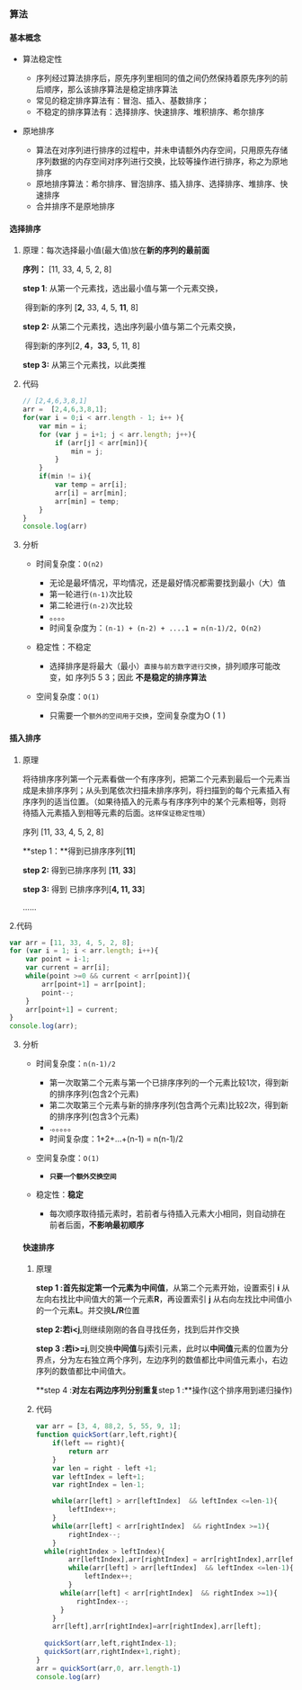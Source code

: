 ### 算法

#### 基本概念

- 算法稳定性
  - 序列经过算法排序后，原先序列里相同的值之间仍然保持着原先序列的前后顺序，那么该排序算法是稳定排序算法
  - 常见的稳定排序算法有：冒泡、插入、基数排序；
  - 不稳定的排序算法有：选择排序、快速排序、堆积排序、希尔排序

- 原地排序
  - 算法在对序列进行排序的过程中，并未申请额外内存空间，只用原先存储序列数据的内存空间对序列进行交换，比较等操作进行排序，称之为原地排序
  - 原地排序算法：希尔排序、冒泡排序、插入排序、选择排序、堆排序、快速排序
  - 合并排序不是原地排序

#### 选择排序

1. 原理：每次选择最小值(最大值)放在**新的序列的最前面**

   **序列：**   [11, 33, 4, 5, 2, 8]

   **step 1**:   从第一个元素找，选出最小值与第一个元素交换，

   ​                得到新的序列 [**2,** 33, 4, 5, **11**, 8]

   **step 2:**   从第二个元素找，选出序列最小值与第二个元素交换，

   ​				得到新的序列[2, **4**，**33,**  5, 11, 8]

   **step 3:**   从第三个元素找，以此类推

2. 代码

   ```js
   // [2,4,6,3,8,1]
   arr =  [2,4,6,3,8,1];
   for(var i = 0;i < arr.length - 1; i++ ){
       var min = i;
       for (var j = i+1; j < arr.length; j++){
           if (arr[j] < arr[min]){
               min = j;
           }
       }
       if(min != i){
           var temp = arr[i];
           arr[i] = arr[min];
           arr[min] = temp; 
       }
   }
   console.log(arr)
   ```

3. 分析

   - 时间复杂度：`O(n2)`
     - 无论是最坏情况，平均情况，还是最好情况都需要找到最小（大）值
     - 第一轮进行`(n-1)`次比较
     - 第二轮进行`(n-2)`次比较
     - 。。。。
     - 时间复杂度为：`(n-1) + (n-2) + ....1 = n(n-1)/2, O(n2)`

   - 稳定性：不稳定
     - 选择排序是将最大（最小）`直接与前方数字进行交换`，排列顺序可能改变，如 序列5 5 3；因此 **不是稳定的排序算法**
   - 空间复杂度：`O(1)`
     - 只需要一个`额外的空间用于交换`，空间复杂度为O ( 1 ) 

#### 插入排序

1. 原理

   将待排序序列第一个元素看做一个有序序列，把第二个元素到最后一个元素当成是未排序序列；从头到尾依次扫描未排序序列，将扫描到的每个元素插入有序序列的适当位置。（如果待插入的元素与有序序列中的某个元素相等，则将待插入元素插入到相等元素的后面。`这样保证稳定性哦`）

   序列   [11, 33, 4, 5, 2, 8]

   **step 1：**得到已排序序列[**11**]

   **step 2:**  得到已排序序列 [**11**, **33**]

   **step 3:**  得到 已排序序列[**4, 11, 33**]

   ......

2.代码

```js
var arr = [11, 33, 4, 5, 2, 8];
for (var i = 1; i < arr.length; i++){
    var point = i-1;
    var current = arr[i];
    while(point >=0 && current < arr[point]){
        arr[point+1] = arr[point];
        point--;
    }
    arr[point+1] = current;
}
console.log(arr);
```



3. 分析

   - 时间复杂度：`n(n-1)/2`
     - 第一次取第二个元素与第一个已排序序列的一个元素比较1次，得到新的排序序列(包含2个元素)
     - 第二次取第三个元素与新的排序序列(包含两个元素)比较2次，得到新的排序序列(包含3个元素)
     - .。。。。。
     - 时间复杂度：1+2+...+(n-1) = n(n-1)/2

   - 空间复杂度：`O(1)`
     - **`只要一个额外交换空间`**

   - 稳定性：**稳定**
     - 每次顺序取待插元素时，若前者与待插入元素大小相同，则自动排在前者后面，**不影响最初顺序**

   

   #### 快速排序

   1. 原理

      **step 1 :**首先拟定第一个元素为**中间值**，从第二个元素开始，设置索引 **i** 从左向右找比中间值大的第一个元素**R**，再设置索引 **j** 从右向左找比中间值小的一个元素**L**。并交换**L/R**位置

      **step 2:**若**i<j**,则继续刚刚的各自寻找任务，找到后并作交换

      **step 3 :**若**i>=j**,则交换**中间值**与**j**索引元素，此时以**中间值**元素的位置为分界点，分为左右独立两个序列，左边序列的数值都比中间值元素小，右边序列的数值都比中间值大。

      **step 4 :**对左右两边序列分别重复**step 1 :**操作(这个排序用到递归操作)

   2. 代码

      ```js
      var arr = [3, 4, 88,2, 5, 55, 9, 1];
      function quickSort(arr,left,right){
          if(left == right){
              return arr
          }
          var len = right - left +1;
          var leftIndex = left+1;
          var rightIndex = len-1;
      
          while(arr[left] > arr[leftIndex]  && leftIndex <=len-1){
              leftIndex++;
          }
          while(arr[left] < arr[rightIndex]  && rightIndex >=1){
              rightIndex--;
          }
      	while(rightIndex > leftIndex){
              arr[leftIndex],arr[rightIndex] = arr[rightIndex],arr[leftIndex];
              while(arr[left] > arr[leftIndex]  && leftIndex <=len-1){
                  leftIndex++;
              }
      		while(arr[left] < arr[rightIndex]  && rightIndex >=1){
          		rightIndex--;
      		} 
          }
          arr[left],arr[rightIndex]=arr[rightIndex],arr[left];
      	
      	quickSort(arr,left,rightIndex-1);
      	quickSort(arr,rightIndex+1,right);
      }
      arr = quickSort(arr,0, arr.length-1)
      console.log(arr)
      ```
      
      
   
   